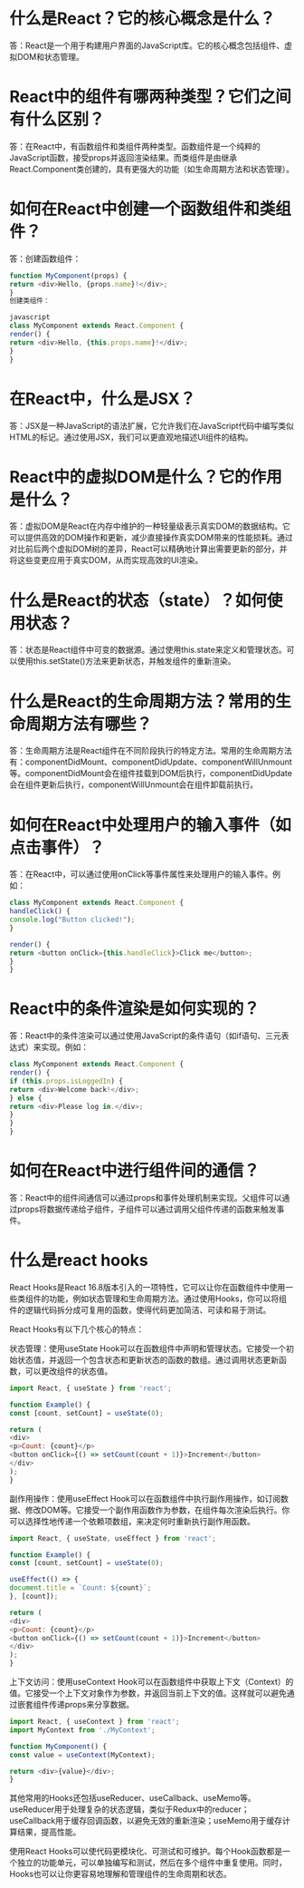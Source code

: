# 什么是React？它的核心概念是什么？

答：React是一个用于构建用户界面的JavaScript库。它的核心概念包括组件、虚拟DOM和状态管理。

# React中的组件有哪两种类型？它们之间有什么区别？

答：在React中，有函数组件和类组件两种类型。函数组件是一个纯粹的JavaScript函数，接受props并返回渲染结果。而类组件是由继承React.Component类创建的，具有更强大的功能（如生命周期方法和状态管理）。

# 如何在React中创建一个函数组件和类组件？

答：创建函数组件：

```javascript
function MyComponent(props) {
return <div>Hello, {props.name}!</div>;
}
创建类组件：

javascript
class MyComponent extends React.Component {
render() {
return <div>Hello, {this.props.name}!</div>;
}
}
```

# 在React中，什么是JSX？

答：JSX是一种JavaScript的语法扩展，它允许我们在JavaScript代码中编写类似HTML的标记。通过使用JSX，我们可以更直观地描述UI组件的结构。

# React中的虚拟DOM是什么？它的作用是什么？

答：虚拟DOM是React在内存中维护的一种轻量级表示真实DOM的数据结构。它可以提供高效的DOM操作和更新，减少直接操作真实DOM带来的性能损耗。通过对比前后两个虚拟DOM树的差异，React可以精确地计算出需要更新的部分，并将这些变更应用于真实DOM，从而实现高效的UI渲染。

# 什么是React的状态（state）？如何使用状态？

答：状态是React组件中可变的数据源。通过使用this.state来定义和管理状态。可以使用this.setState()方法来更新状态，并触发组件的重新渲染。

# 什么是React的生命周期方法？常用的生命周期方法有哪些？

答：生命周期方法是React组件在不同阶段执行的特定方法。常用的生命周期方法有：componentDidMount、componentDidUpdate、componentWillUnmount等。componentDidMount会在组件挂载到DOM后执行，componentDidUpdate会在组件更新后执行，componentWillUnmount会在组件卸载前执行。

# 如何在React中处理用户的输入事件（如点击事件）？

答：在React中，可以通过使用onClick等事件属性来处理用户的输入事件。例如：

```javascript
class MyComponent extends React.Component {
handleClick() {
console.log("Button clicked!");
}

render() {
return <button onClick={this.handleClick}>Click me</button>;
}
}
```

# React中的条件渲染是如何实现的？

答：React中的条件渲染可以通过使用JavaScript的条件语句（如if语句、三元表达式）来实现。例如：

```javascript
class MyComponent extends React.Component {
render() {
if (this.props.isLoggedIn) {
return <div>Welcome back!</div>;
} else {
return <div>Please log in.</div>;
}
}
}
```

# 如何在React中进行组件间的通信？

答：React中的组件间通信可以通过props和事件处理机制来实现。父组件可以通过props将数据传递给子组件，子组件可以通过调用父组件传递的函数来触发事件。

# 什么是react hooks

React Hooks是React 16.8版本引入的一项特性，它可以让你在函数组件中使用一些类组件的功能，例如状态管理和生命周期方法。通过使用Hooks，你可以将组件的逻辑代码拆分成可复用的函数，使得代码更加简洁、可读和易于测试。

React Hooks有以下几个核心的特点：

状态管理：使用useState Hook可以在函数组件中声明和管理状态。它接受一个初始状态值，并返回一个包含状态和更新状态的函数的数组。通过调用状态更新函数，可以更改组件的状态值。

```javascript
import React, { useState } from 'react';

function Example() {
const [count, setCount] = useState(0);

return (
<div>
<p>Count: {count}</p>
<button onClick={() => setCount(count + 1)}>Increment</button>
</div>
);
}
```

副作用操作：使用useEffect Hook可以在函数组件中执行副作用操作，如订阅数据、修改DOM等。它接受一个副作用函数作为参数，在组件每次渲染后执行。你可以选择性地传递一个依赖项数组，来决定何时重新执行副作用函数。

```javascript
import React, { useState, useEffect } from 'react';

function Example() {
const [count, setCount] = useState(0);

useEffect(() => {
document.title = `Count: ${count}`;
}, [count]);

return (
<div>
<p>Count: {count}</p>
<button onClick={() => setCount(count + 1)}>Increment</button>
</div>
);
}

```

上下文访问：使用useContext Hook可以在函数组件中获取上下文（Context）的值。它接受一个上下文对象作为参数，并返回当前上下文的值。这样就可以避免通过嵌套组件传递props来分享数据。

```javascript
import React, { useContext } from 'react';
import MyContext from './MyContext';

function MyComponent() {
const value = useContext(MyContext);

return <div>{value}</div>;
}
```

其他常用的Hooks还包括useReducer、useCallback、useMemo等。useReducer用于处理复杂的状态逻辑，类似于Redux中的reducer；useCallback用于缓存回调函数，以避免无效的重新渲染；useMemo用于缓存计算结果，提高性能。

使用React Hooks可以使代码更模块化、可测试和可维护。每个Hook函数都是一个独立的功能单元，可以单独编写和测试，然后在多个组件中重复使用。同时，Hooks也可以让你更容易地理解和管理组件的生命周期和状态。